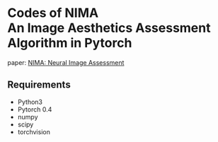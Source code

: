 # Codes of NIMA <br> An Image Aesthetics Assessment Algorithm in Pytorch

paper: [NIMA: Neural Image Assessment](https://arxiv.org/abs/1709.05424v2)

Requirements
-------------
* Python3 <br> 
* Pytorch 0.4 <br> 
* numpy <br> 
* scipy <br> 
* torchvision 
